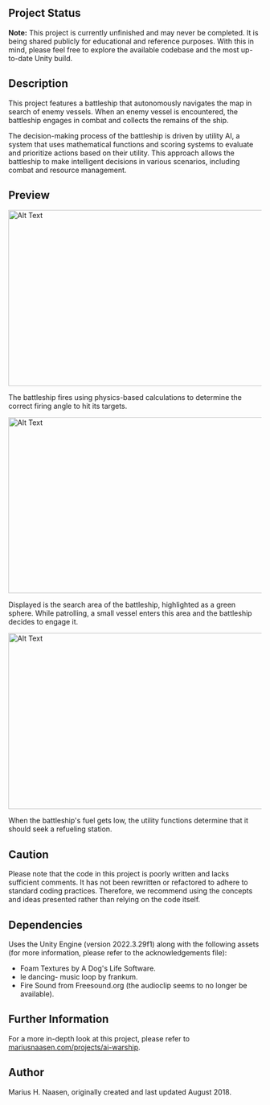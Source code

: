 ## Project Status
**Note:** This project is currently unfinished and may never be completed. It is being shared publicly for educational and reference purposes. With this in mind, please feel free to explore the available codebase and the most up-to-date Unity build.

## Description

This project features a battleship that autonomously navigates the map in search of enemy vessels. When an enemy vessel is encountered, the battleship engages in combat and collects the remains of the ship.

The decision-making process of the battleship is driven by utility AI, a system that uses mathematical functions and scoring systems to evaluate and prioritize actions based on their utility. This approach allows the battleship to make intelligent decisions in various scenarios, including combat and resource management.

## Preview

<img src="assets/preview-fire.gif" alt="Alt Text" width="600" height="350" />

The battleship fires using physics-based calculations to determine the correct firing angle to hit its targets.

<img src="assets/preview-search.gif" alt="Alt Text" width="600" height="350" />

Displayed is the search area of the battleship, highlighted as a green sphere. While patrolling, a small vessel enters this area and the battleship decides to engage it.

<img src="assets/preview-refuel.gif" alt="Alt Text" width="600" height="350" />

When the battleship's fuel gets low, the utility functions determine that it should seek a refueling station.

## Caution
Please note that the code in this project is poorly written and lacks sufficient comments. It has not been rewritten or refactored to adhere to standard coding practices. Therefore, we recommend using the concepts and ideas presented rather than relying on the code itself.

## Dependencies
Uses the Unity Engine (version 2022.3.29f1) along with the following assets (for more information, please refer to the acknowledgements file):
* Foam Textures by A Dog's Life Software.
* le dancing- music loop by frankum.
* Fire Sound from Freesound.org (the audioclip seems to no longer be available).

## Further Information

For a more in-depth look at this project, please refer to [mariusnaasen.com/projects/ai-warship](https://mariusnaasen.com/projects/ai-warship).

## Author
Marius H. Naasen, originally created and last updated August 2018.
